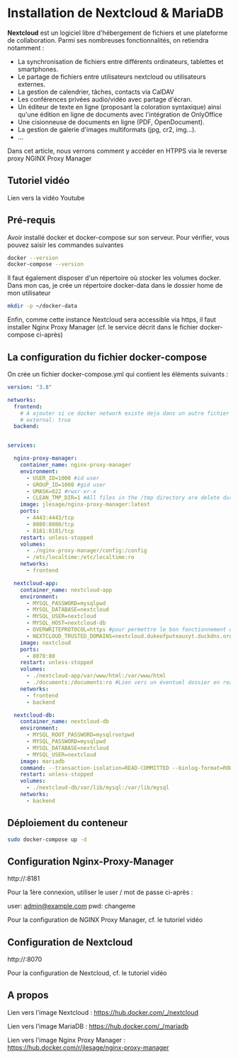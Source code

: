 # Installation de Nextcloud & MariaDB

**Nextcloud** est un logiciel libre d'hébergement de fichiers et une plateforme de collaboration. Parmi ses nombreuses fonctionnalités, on retiendra notamment :

- La synchronisation de fichiers entre différents ordinateurs, tablettes et smartphones.
- Le partage de fichiers entre utilisateurs nextcloud ou utilisateurs externes.
- La gestion de calendrier, tâches, contacts via CalDAV
- Les conférences privées audio/vidéo avec partage d'écran.
- Un éditeur de texte en ligne (proposant la coloration syntaxique) ainsi qu'une édition en ligne de documents avec l'intégration de OnlyOffice
- Une cisionneuse de documents en ligne (PDF, OpenDocument).
- La gestion de galerie d'images multiformats (jpg, cr2, img…).
- ...

Dans cet article, nous verrons comment y accéder en HTPPS via le reverse proxy NGINX Proxy Manager



## Tutoriel vidéo

Lien vers la vidéo Youtube



## Pré-requis

Avoir installé docker et docker-compose sur son serveur. Pour vérifier, vous pouvez saisir les commandes suivantes

```bash
docker --version
docker-compose --version
```

Il faut également disposer d'un répertoire où stocker les volumes docker. Dans mon cas, je crée un répertoire docker-data dans le dossier home de mon utilisateur

```bash
mkdir -p ~/docker-data
```

Enfin, comme cette instance Nextcloud sera accessible via https, il faut installer Nginx Proxy Manager (cf. le service décrit dans le fichier docker-compose ci-après)



## La configuration du fichier docker-compose

On crée un fichier docker-compose.yml qui contient les éléments suivants :

````yaml
version: "3.8"

networks:
  frontend:
    # A ajouter si ce docker network existe deja dans un autre fichier docker-compose
    # external: true
  backend:


services:

  nginx-proxy-manager:
    container_name: nginx-proxy-manager
    environment:
      - USER_ID=1000 #id user
      - GROUP_ID=1000 #gid user
      - UMASK=022 #rwxr-xr-x
      - CLEAN_TMP_DIR=1 #All files in the /tmp directory are delete during the container startup
    image: jlesage/nginx-proxy-manager:latest
    ports:
      - 4443:4443/tcp
      - 8080:8080/tcp
      - 8181:8181/tcp
    restart: unless-stopped
    volumes:
      - ./nginx-proxy-manager/config:/config
      - /etc/localtime:/etc/localtime:ro
    networks:
      - frontend

  nextcloud-app:
    container_name: nextcloud-app
    environment:
      - MYSQL_PASSWORD=mysqlpwd
      - MYSQL_DATABASE=nextcloud
      - MYSQL_USER=nextcloud
      - MYSQL_HOST=nextcloud-db
      - OVERWRITEPROTOCOL=https #pour permettre le bon fonctionnement du client Windows/Linux
      - NEXTCLOUD_TRUSTED_DOMAINS=nextcloud.dukeofputeauxyt.duckdns.org
    image: nextcloud
    ports:
      - 8070:80
    restart: unless-stopped
    volumes:
      - ./nextcloud-app/var/www/html:/var/www/html
      - ./documents:/documents:ro #Lien vers un éventuel dossier en read only auquel on voudrait accéder depuis Nextcloud 
    networks:
      - frontend
      - backend

  nextcloud-db:
    container_name: nextcloud-db
    environment:
      - MYSQL_ROOT_PASSWORD=mysqlrootpwd
      - MYSQL_PASSWORD=mysqlpwd
      - MYSQL_DATABASE=nextcloud
      - MYSQL_USER=nextcloud
    image: mariadb
    command: --transaction-isolation=READ-COMMITTED --binlog-format=ROW --skip-innodb-read-only-compressed
    restart: unless-stopped
    volumes:
      - ./nextcloud-db/var/lib/mysql:/var/lib/mysql
    networks:
      - backend
````



## Déploiement du conteneur

````bash
sudo docker-compose up -d
````



## Configuration Nginx-Proxy-Manager

http://<hostname>:8181

Pour la 1ère connexion, utiliser le user / mot de passe ci-après :

user: admin@example.com
pwd: changeme



Pour la configuration de NGINX Proxy Manager, cf. le tutoriel vidéo



## Configuration de Nextcloud

http://<hostname>:8070

Pour la configuration de Nextcloud, cf. le tutoriel vidéo



## A propos

Lien vers l'image Nextcloud : https://hub.docker.com/_/nextcloud

Lien vers l'image MariaDB : https://hub.docker.com/_/mariadb

Lien vers l'image Nginx Proxy Manager : https://hub.docker.com/r/jlesage/nginx-proxy-manager

